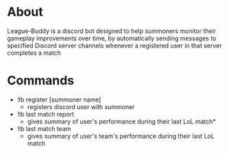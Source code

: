 # About
League-Buddy is a discord bot designed to help summoners monitor their gameplay improvements over time, by automatically sending messages to specified Discord server channels whenever a registered user in that server completes a match
# Commands

* !lb register [summoner name]
  * registers discord user with summoner
* !lb last match report
  * gives summary of user's performance during their last LoL match*
* !lb last match team
  * gives summary of user's team's performance during their last LoL match
